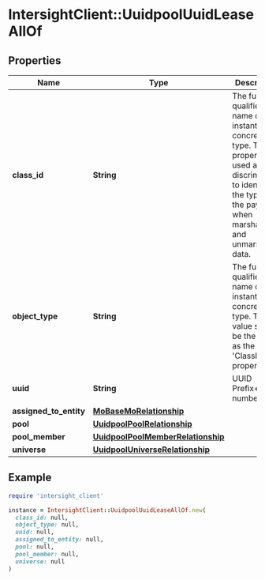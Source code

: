 # IntersightClient::UuidpoolUuidLeaseAllOf

## Properties

| Name | Type | Description | Notes |
| ---- | ---- | ----------- | ----- |
| **class_id** | **String** | The fully-qualified name of the instantiated, concrete type. This property is used as a discriminator to identify the type of the payload when marshaling and unmarshaling data. | [default to &#39;uuidpool.UuidLease&#39;] |
| **object_type** | **String** | The fully-qualified name of the instantiated, concrete type. The value should be the same as the &#39;ClassId&#39; property. | [default to &#39;uuidpool.UuidLease&#39;] |
| **uuid** | **String** | UUID Prefix+Suffix numbers. | [optional] |
| **assigned_to_entity** | [**MoBaseMoRelationship**](MoBaseMoRelationship.md) |  | [optional] |
| **pool** | [**UuidpoolPoolRelationship**](UuidpoolPoolRelationship.md) |  | [optional] |
| **pool_member** | [**UuidpoolPoolMemberRelationship**](UuidpoolPoolMemberRelationship.md) |  | [optional] |
| **universe** | [**UuidpoolUniverseRelationship**](UuidpoolUniverseRelationship.md) |  | [optional] |

## Example

```ruby
require 'intersight_client'

instance = IntersightClient::UuidpoolUuidLeaseAllOf.new(
  class_id: null,
  object_type: null,
  uuid: null,
  assigned_to_entity: null,
  pool: null,
  pool_member: null,
  universe: null
)
```

